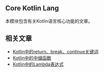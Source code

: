 ## Core Kotlin Lang

本模块包含有关Kotlin语言核心功能的文章。

## 相关文章

+ [Kotlin中的return、break、continue关键词](docs/Kotlin-return-break-continue关键词.md)
+ [Kotlin中的中缀函数](docs/Kotlin中的中缀函数.md)
+ [Kotlin中的Lambda表达式](docs/Kotlin中的Lambda表达式.md)